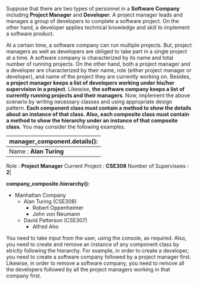 Suppose that there are two types of personnel in a **Software Company** including **Project
Manager** and **Developer**. A project manager leads and manages a group of developers to
complete a software project. On the other hand, a developer applies technical knowledge and skill
to implement a software product.

At a certain time, a software company can run multiple projects. But, project managers as well as
developers are obliged to take part in a single project at a time. A software company is
characterized by its name and total number of running projects. On the other hand, both a project
manager and a developer are characterized by their name, role (either project manager or
developer), and name of the project they are currently working on. Besides, **a project manager
keeps a list of developers working under his/her supervision in a project**. Likewise, **the software
company keeps a list of currently running projects and their managers**.
Now, implement the above scenario by writing necessary classes and using appropriate design
pattern. **Each component class must contain a method to show the details about an instance of
that class. Also, each composite class must contain a method to show the hierarchy under an
instance of that composite class.** You may consider the following examples.

|manager_component.details():|
|-|
|Name : **Alan Turing**
Role : **Project Manager**
Current Project : **CSE308**
Number of Supervisees : **2**|

**company_composite.hierarchy():**
- Manhattan Company
  - Alan Turing (CSE308)
    - Robert Oppenheimer
    - John von Neumann
  - David Patterson (CSE307)
    - Alfred Aho 

You need to take input from the user, using the console, as required. Also, you need to create and
remove an instance of any component class by strictly following the hierarchy. For example, in
order to create a developer, you need to create a software company followed by a project
manager first. Likewise, in order to remove a software company, you need to remove all the
developers followed by all the project managers working in that company first.

